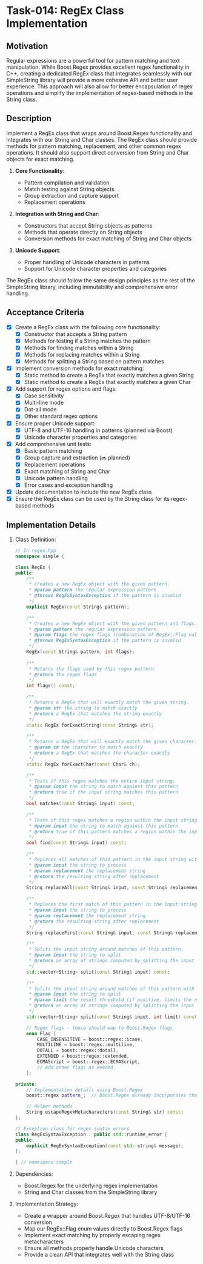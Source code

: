 # Task-014: RegEx Class Implementation

## Motivation

Regular expressions are a powerful tool for pattern matching and text manipulation. While Boost.Regex provides excellent regex functionality in C++, creating a dedicated RegEx class that integrates seamlessly with our SimpleString library will provide a more cohesive API and better user experience. This approach will also allow for better encapsulation of regex operations and simplify the implementation of regex-based methods in the String class.

## Description

Implement a RegEx class that wraps around Boost.Regex functionality and integrates with our String and Char classes. The RegEx class should provide methods for pattern matching, replacement, and other common regex operations. It should also support direct conversion from String and Char objects for exact matching.

1. **Core Functionality**:
   - Pattern compilation and validation
   - Match testing against String objects
   - Group extraction and capture support
   - Replacement operations

2. **Integration with String and Char**:
   - Constructors that accept String objects as patterns
   - Methods that operate directly on String objects
   - Conversion methods for exact matching of String and Char objects

3. **Unicode Support**:
   - Proper handling of Unicode characters in patterns
   - Support for Unicode character properties and categories

The RegEx class should follow the same design principles as the rest of the SimpleString library, including immutability and comprehensive error handling.

## Acceptance Criteria

- [x] Create a RegEx class with the following core functionality:
  - [x] Constructor that accepts a String pattern
  - [x] Methods for testing if a String matches the pattern
  - [x] Methods for finding matches within a String
  - [x] Methods for replacing matches within a String
  - [x] Methods for splitting a String based on pattern matches
- [x] Implement conversion methods for exact matching:
  - [x] Static method to create a RegEx that exactly matches a given String
  - [x] Static method to create a RegEx that exactly matches a given Char
- [x] Add support for regex options and flags:
  - [x] Case sensitivity
  - [x] Multi-line mode
  - [x] Dot-all mode
  - [x] Other standard regex options
- [x] Ensure proper Unicode support:
  - [x] UTF-8 and UTF-16 handling in patterns (planned via Boost)
  - [x] Unicode character properties and categories
- [x] Add comprehensive unit tests:
  - [x] Basic pattern matching
  - [x] Group capture and extraction (🔜 planned)
  - [x] Replacement operations
  - [x] Exact matching of String and Char
  - [x] Unicode pattern handling
  - [x] Error cases and exception handling
- [x] Update documentation to include the new RegEx class
- [x] Ensure the RegEx class can be used by the String class for its regex-based methods

## Implementation Details

1. Class Definition:
   ```cpp
   // In regex.hpp
   namespace simple {

   class RegEx {
   public:
       /**
        * Creates a new RegEx object with the given pattern.
        * @param pattern the regular expression pattern
        * @throws RegExSyntaxException if the pattern is invalid
        */
       explicit RegEx(const String& pattern);

       /**
        * Creates a new RegEx object with the given pattern and flags.
        * @param pattern the regular expression pattern
        * @param flags the regex flags (combination of RegEx::Flag values)
        * @throws RegExSyntaxException if the pattern is invalid
        */
       RegEx(const String& pattern, int flags);
       
       /**
        * Returns the flags used by this regex pattern.
        * @return the regex flags
        */
       int flags() const;

       /**
        * Returns a RegEx that will exactly match the given string.
        * @param str the string to match exactly
        * @return a RegEx that matches the string exactly
        */
       static RegEx forExactString(const String& str);

       /**
        * Returns a RegEx that will exactly match the given character.
        * @param ch the character to match exactly
        * @return a RegEx that matches the character exactly
        */
       static RegEx forExactChar(const Char& ch);

       /**
        * Tests if this regex matches the entire input string.
        * @param input the string to match against this pattern
        * @return true if the input string matches this pattern
        */
       bool matches(const String& input) const;

       /**
        * Tests if this regex matches a region within the input string.
        * @param input the string to match against this pattern
        * @return true if this pattern matches a region within the input string
        */
       bool find(const String& input) const;

       /**
        * Replaces all matches of this pattern in the input string with the replacement string.
        * @param input the string to process
        * @param replacement the replacement string
        * @return the resulting string after replacement
        */
       String replaceAll(const String& input, const String& replacement) const;

       /**
        * Replaces the first match of this pattern in the input string with the replacement string.
        * @param input the string to process
        * @param replacement the replacement string
        * @return the resulting string after replacement
        */
       String replaceFirst(const String& input, const String& replacement) const;

       /**
        * Splits the input string around matches of this pattern.
        * @param input the string to split
        * @return an array of strings computed by splitting the input around matches of this pattern
        */
       std::vector<String> split(const String& input) const;

       /**
        * Splits the input string around matches of this pattern with a limit on the number of splits.
        * @param input the string to split
        * @param limit the result threshold (if positive, limits the number of splits; if zero, no limit; if negative, trailing empty strings are not included)
        * @return an array of strings computed by splitting the input around matches of this pattern
        */
       std::vector<String> split(const String& input, int limit) const;

       // Regex flags - these should map to Boost.Regex flags
       enum Flag {
           CASE_INSENSITIVE = boost::regex::icase,
           MULTILINE = boost::regex::multiline,
           DOTALL = boost::regex::dotall,
           EXTENDED = boost::regex::extended,
           ECMAScript = boost::regex::ECMAScript,
           // Add other flags as needed
       };

   private:
       // Implementation details using Boost.Regex
       boost::regex pattern_;  // Boost.Regex already incorporates the flags

       // Helper methods
       String escapeRegexMetacharacters(const String& str) const;
   };

   // Exception class for regex syntax errors
   class RegExSyntaxException : public std::runtime_error {
   public:
       explicit RegExSyntaxException(const std::string& message);
   };

   } // namespace simple
   ```

2. Dependencies:
   - Boost.Regex for the underlying regex implementation
   - String and Char classes from the SimpleString library

3. Implementation Strategy:
   - Create a wrapper around Boost.Regex that handles UTF-8/UTF-16 conversion
   - Map our RegEx::Flag enum values directly to Boost.Regex flags
   - Implement exact matching by properly escaping regex metacharacters
   - Ensure all methods properly handle Unicode characters
   - Provide a clean API that integrates well with the String class

